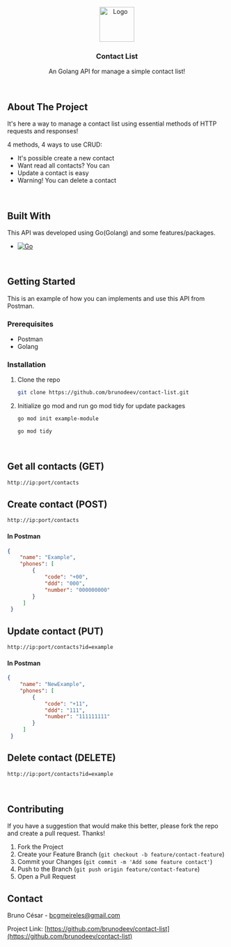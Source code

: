 <br />
<div align="center">
  <img src="https://cdn-icons-png.flaticon.com/512/3771/3771518.png" alt="Logo" width="80" height="80">

  <h3 align="center">Contact List</h3>

  <p align="center">
    An Golang API for manage a simple contact list!
  </p>

  <br />
</div>

## About The Project

It's here a way to manage a contact list using essential methods of HTTP requests and responses!

4 methods, 4 ways to use CRUD:
* It's possible create a new contact
* Want read all contacts? You can
* Update a contact is easy
* Warning! You can delete a contact
<br />

## Built With

This API was developed using Go(Golang) and some features/packages.

* [![Go]][Go-url]
<br />

## Getting Started

This is an example of how you can implements and use this API from Postman.

### Prerequisites

* Postman
* Golang

### Installation

1. Clone the repo
   ```sh
   git clone https://github.com/brunodeev/contact-list.git
   ```
2. Initialize go mod and run go mod tidy for update packages
   ```sh
   go mod init example-module
   ```
   ```sh
   go mod tidy
   ```
<br />

## Get all contacts (GET)
   ```sh
   http://ip:port/contacts
   ```
## Create contact (POST)
   ```sh
   http://ip:port/contacts
   ```
#### In Postman
   ```json
   {
       "name": "Example",
       "phones": [
           {
               "code": "+00",
               "ddd": "000",
               "number": "000000000"
           }
        ]
    }
   ```

## Update contact (PUT)
   ```sh
   http://ip:port/contacts?id=example
   ```
#### In Postman
   ```json
   {
       "name": "NewExample",
       "phones": [
           {
               "code": "+11",
               "ddd": "111",
               "number": "111111111"
           }
        ]
    }
   ```
## Delete contact (DELETE)
   ```sh
   http://ip:port/contacts?id=example
   ```

<br />

## Contributing

If you have a suggestion that would make this better, please fork the repo and create a pull request. Thanks!

1. Fork the Project
2. Create your Feature Branch (`git checkout -b feature/contact-feature`)
3. Commit your Changes (`git commit -m 'Add some feature contact'`)
4. Push to the Branch (`git push origin feature/contact-feature`)
5. Open a Pull Request

## Contact

Bruno César - bcgmeireles@gmail.com

Project Link: [https://github.com/brunodeev/contact-list](https://github.com/brunodeev/contact-list)


[contributors-url]: https://github.com/brunodev/contact-list/graphs/contributors
[forks-url]: https://github.com/brunodev/contact-list/network/members
[stars-url]: https://github.com/brunodev/contact-list/stargazers
[issues-url]: https://github.com/brunodev/contact-list/issues
[license-url]: https://github.com/brunodev/contact-list/blob/master/LICENSE.txt
[linkedin-url]: https://linkedin.com/in/brunodeev
[product-screenshot]: images/screenshot.png
[Go]: https://img.shields.io/badge/go-00add8?style=for-the-badge&logo=go&logoColor=white
[Go-url]: https://go.dev

